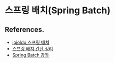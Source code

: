 # 스프링 배치(Spring Batch)


## References.

- [jojoldu 스프링 배치](https://jojoldu.tistory.com/325)
- [스프링 배치 간단 정리](https://cheese10yun.github.io/spring-batch-basic/)
- [Spring Batch 강좌](https://www.fwantastic.com/p/spring-batch.html)
